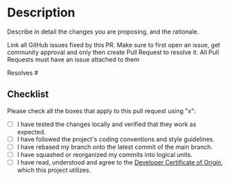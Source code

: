 # Description

Describe in detail the changes you are proposing, and the rationale.

Link all GitHub issues fixed by this PR.
Make sure to first open an issue, get community approval and only then create Pull Request to resolve it.
All Pull Requests must have an issue attached to them

Resolves #

## Checklist

Please check all the boxes that apply to this pull request using "x":

- [ ]  I have tested the changes locally and verified that they work as expected.
- [ ]  I have followed the project's coding conventions and style guidelines.
- [ ]  I have rebased my branch onto the latest commit of the main branch.
- [ ]  I have squashed or reorganized my commits into logical units.
- [ ]  I have read, understood and agree to the [Developer Certificate of Origin](../blob/main/DCO.md), which this project utilizes.

